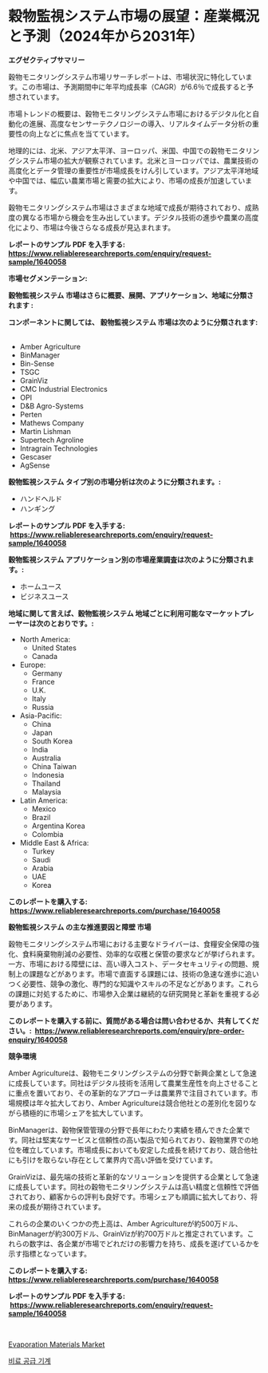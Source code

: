<p><h1>穀物監視システム市場の展望：産業概況と予測（2024年から2031年）</h1></p><p><strong>エグゼクティブサマリー</strong></p>
<p><p>穀物モニタリングシステム市場リサーチレポートは、市場状況に特化しています。この市場は、予測期間中に年平均成長率（CAGR）が6.6％で成長すると予想されています。</p><p>市場トレンドの概要は、穀物モニタリングシステム市場におけるデジタル化と自動化の進展、高度なセンサーテクノロジーの導入、リアルタイムデータ分析の重要性の向上などに焦点を当てています。</p><p>地理的には、北米、アジア太平洋、ヨーロッパ、米国、中国での穀物モニタリングシステム市場の拡大が観察されています。北米とヨーロッパでは、農業技術の高度化とデータ管理の重要性が市場成長をけん引しています。アジア太平洋地域や中国では、幅広い農業市場と需要の拡大により、市場の成長が加速しています。</p><p>穀物モニタリングシステム市場はさまざまな地域で成長が期待されており、成熟度の異なる市場から機会を生み出しています。デジタル技術の進歩や農業の高度化により、市場は今後さらなる成長が見込まれます。</p></p>
<p><strong>レポートのサンプル PDF を入手する: <a href="https://www.reliableresearchreports.com/enquiry/request-sample/1640058">https://www.reliableresearchreports.com/enquiry/request-sample/1640058</a></strong></p>
<p><strong>市場セグメンテーション:</strong></p>
<p><strong> 穀物監視システム 市場はさらに概要、展開、アプリケーション、地域に分類されます :</strong></p>
<p><strong>コンポーネントに関しては、 穀物監視システム 市場は次のように分類されます: &nbsp;</strong></p>
<p><ul><li>Amber Agriculture</li><li>BinManager</li><li>Bin-Sense</li><li>TSGC</li><li>GrainViz</li><li>CMC Industrial Electronics</li><li>OPI</li><li>D&B Agro-Systems</li><li>Perten</li><li>Mathews Company</li><li>Martin Lishman</li><li>Supertech Agroline</li><li>Intragrain Technologies</li><li>Gescaser</li><li>AgSense</li></ul></p>
<p><strong> 穀物監視システム タイプ別の市場分析は次のように分類されます。:</strong></p>
<p><ul><li>ハンドヘルド</li><li>ハンギング</li></ul></p>
<p><strong>レポートのサンプル PDF を入手する: &nbsp;<a href="https://www.reliableresearchreports.com/enquiry/request-sample/1640058">https://www.reliableresearchreports.com/enquiry/request-sample/1640058</a></strong></p>
<p><strong> 穀物監視システム アプリケーション別の市場産業調査は次のように分類されます。:</strong></p>
<p><ul><li>ホームユース</li><li>ビジネスユース</li></ul></p>
<p><strong>地域に関して言えば、穀物監視システム 地域ごとに利用可能なマーケットプレーヤーは次のとおりです。:</strong></p>
<p><ul>
    <li>
        North America:
        <ul>
            <li>United States</li>
            <li>Canada</li>
        </ul>
    </li>
    <li>
        Europe:
        <ul>
            <li>Germany</li>
            <li>France</li>
            <li>U.K.</li>
            <li>Italy</li>
            <li>Russia</li>
        </ul>
    </li>
    <li>
        Asia-Pacific:
        <ul>
            <li>China</li>
            <li>Japan</li>
            <li>South Korea</li>
            <li>India</li>
            <li>Australia</li>
            <li>China Taiwan</li>
            <li>Indonesia</li>
            <li>Thailand</li>
            <li>Malaysia</li>
        </ul>
    </li>
    <li>
        Latin America:
        <ul>
            <li>Mexico</li>
            <li>Brazil</li>
            <li>Argentina Korea</li>
            <li>Colombia</li>
        </ul>
    </li>
    <li>
        Middle East & Africa:
        <ul>
            <li>Turkey</li>
            <li>Saudi</li>
            <li>Arabia</li>
            <li>UAE</li>
            <li>Korea</li>
        </ul>
    </li>
    </ul></p>
<p><strong>このレポートを購入する: &nbsp;<a href="https://www.reliableresearchreports.com/purchase/1640058">https://www.reliableresearchreports.com/purchase/1640058</a></strong></p>
<p><strong>穀物監視システム の主な推進要因と障壁 市場</strong></p>
<p><p>穀物モニタリングシステム市場における主要なドライバーは、食糧安全保障の強化、食料廃棄物削減の必要性、効率的な収穫と保管の要求などが挙げられます。一方、市場における障壁には、高い導入コスト、データセキュリティの問題、規制上の課題などがあります。市場で直面する課題には、技術の急速な進歩に追いつく必要性、競争の激化、専門的な知識やスキルの不足などがあります。これらの課題に対処するために、市場参入企業は継続的な研究開発と革新を重視する必要があります。</p></p>
<p><strong>このレポートを購入する前に、質問がある場合は問い合わせるか、共有してください。:&nbsp; <a href="https://www.reliableresearchreports.com/enquiry/pre-order-enquiry/1640058">https://www.reliableresearchreports.com/enquiry/pre-order-enquiry/1640058</a></strong></p>
<p><strong>競争環境</strong></p>
<p><p>Amber Agricultureは、穀物モニタリングシステムの分野で新興企業として急速に成長しています。同社はデジタル技術を活用して農業生産性を向上させることに重点を置いており、その革新的なアプローチは農業界で注目されています。市場規模は年々拡大しており、Amber Agricultureは競合他社との差別化を図りながら積極的に市場シェアを拡大しています。</p><p>BinManagerは、穀物保管管理の分野で長年にわたり実績を積んできた企業です。同社は堅実なサービスと信頼性の高い製品で知られており、穀物業界での地位を確立しています。市場成長においても安定した成長を続けており、競合他社にも引けを取らない存在として業界内で高い評価を受けています。</p><p>GrainVizは、最先端の技術と革新的なソリューションを提供する企業として急速に成長しています。同社の穀物モニタリングシステムは高い精度と信頼性で評価されており、顧客からの評判も良好です。市場シェアも順調に拡大しており、将来の成長が期待されています。</p><p>これらの企業のいくつかの売上高は、Amber Agricultureが約500万ドル、BinManagerが約300万ドル、GrainVizが約700万ドルと推定されています。これらの数字は、各企業が市場でどれだけの影響力を持ち、成長を遂げているかを示す指標となっています。</p></p>
<p><strong>このレポートを購入する: &nbsp; <a href="https://www.reliableresearchreports.com/purchase/1640058">https://www.reliableresearchreports.com/purchase/1640058</a></strong></p>
<p><strong>レポートのサンプル PDF を入手する: &nbsp;<a href="https://www.reliableresearchreports.com/enquiry/request-sample/1640058">https://www.reliableresearchreports.com/enquiry/request-sample/1640058</a></strong><strong></strong></p>
<p>&nbsp;</p>
<p><p><a href="https://simplistic-meeting-7ee.notion.site/Evaporation-Materials-Market-Size-Growth-and-Forecast-from-2024-2031-66733bbf2f5e42ecbb3df92da422d325">Evaporation Materials Market</a></p><p><a href="https://github.com/darrellockm3ytan895656/Market-Research-Report-List-1/blob/main/30896278754.md">비료 공급 기계</a></p></p>